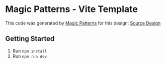 # Magic Patterns - Vite Template

This code was generated by [Magic Patterns](https://magicpatterns.com) for this design: [Source Design](https://magicpatterns.com/c/bud5mruqcbin6gzuwxpdsa)

## Getting Started

1. Run `npm install`
2. Run `npm run dev`
